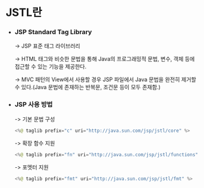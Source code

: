 # JSTL란

* ### JSP Standard Tag Library
    -> JSP 표준 태그 라이브러리

    -> HTML 태그와 비슷한 문법을 통해 Java의 프로그래밍적 문법, 변수, 객체 등에 접근할 수 있는 기능을 제공한다.

    -> MVC 패턴의 View에서 사용할 경우 JSP 파일에서 Java 문법을 완전히 제거할 수 있다.(Java 문법에 존재하는 반복문, 조건문 등이 모두 존재함.)


* ### JSP 사용 방법

    -> 기본 문법 구성
    ```java
    <%@ taglib prefix="c" uri="http://java.sun.com/jsp/jstl/core" %>
    ```
    -> 확장 함수 지원
    ```java
    <%@ taglib prefix="fn" uri="http://java.sun.com/jsp/jstl/functions" %>
    ```
    -> 포멧터 지원
    ```java
    <%@ taglib prefix="fmt" uri="http://java.sun.com/jsp/jstl/fmt" %>
    ```